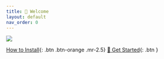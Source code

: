 ```yaml
---
title: 👋 Welcome
layout: default
nav_order: 0
---
```

![](../../assets/img/header.png)

[How to Install]({{site.baseurl}}/install){: .btn .btn-orange .mr-2.5}
[🎯 Get Started]({{site.baseurl}}/overview){: .btn }

